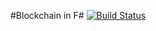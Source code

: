 #Blockchain in F# [![Build Status](https://travis-ci.org/AbrahamAlcaina/fchain.svg?branch=master)](https://travis-ci.org/AbrahamAlcaina/fchain)